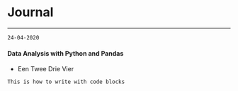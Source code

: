 # Journal

---

`24-04-2020`
#### Data Analysis with Python and Pandas
- Een Twee Drie Vier

```
This is how to write with code blocks
```

